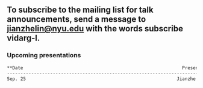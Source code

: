 ## To subscribe to the mailing list for talk announcements, send a message to **<jianzhelin@nyu.edu>** with the words subscribe vidarg-l. 
### Upcoming presentations
```markdown
**Date                                                           Presenter	                             Paper or topic**
--------------------------------------------------------------------------------------------------------------------------
Sep. 25                                                        Jianzhe Lin                             Multi-Object Tracking
                                                                                                       Simple Online and Realtime Tracking with a Deep Association Metric[link](https://arxiv.org/abs/1703.07402)

```
